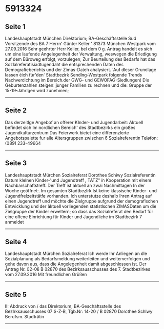 # 5913324

## Seite 1

Landeshauptstadt München Direktoríum; BA-Geschäftsstelle Sud Vorsitzende des BA 7 Herrn' Günter Keller ' 81373 München
Westpark vom 27.09.2016
Sehr geehrter Herr Keller, bel dem 0 g. Antrag handelt es sích um eine laufende Angelegenheit der Verwaltung, weswegen dle Erledigung auf dem Büroweg erfolgt,
vorzulegen; Zur Beurteilung des Bedarfs hat das Sozlalreferatisiadtugendaht die entsprechenden Daten des Demografieberichts und der Zimas-Dateh ahalysiert.
'Auf dleser Grundlage lassen éich fúr'den' Stadtbezirk Sendlng-Westpark folgende Trends
Nachverdichtung im Berelch.der GWG- und GEWOFAG-Siedlungen)
Dle Geburtenzahlen steigen:
junger Famillen zu rechnen und dle: Gruppe der 15-19-Jährlgen wird zunehmen;

---

## Seite 2

Das derzeitlge Angebof an offerer KInder- und Jugendarbeit: Aktuell befindet sich Im nordlichen Bereich' des Stadtbezirks eln großes Jugendkulturzentrum Das Feierwerk bietet eine differenzlerte Angebotspalette fur alle Altersgruppen zwischen 6
Sozlalreferentin
Teløfon: (089) 233-49664

---

## Seite 3

Landeshauptstadt Mürchen Sozialreferat
Dorothee Schiwy Sozlalreferentín
Datum
klelnen Kinder-'und Jugendtreff , TATZ" ín Kooperation mit elnem Nachbarschaftstreff. Der Treff ist aktuell an zwai Nachmittagen In der Woche geöffnet:. Im gesamten StadtbezIrk Ist keine klassische Kinder- und Jugendfrelzeitstätfe vorhanden.
Ich unterstutze deshalb Ihren Antrag auf elnen Jugendtreff und möchte dle Zlelgruppe aufgrund der demograflschen Entwicklung und der âktuell vorliegenden statlstlschen ZIMASDaten um die Zielgruppe der Kinder erweltern; so dass das Sozialreferat den Bedarf für eine offene Einrichtung für Kinder und Jugendliche im Stadtbezirk 7 anmeldet

---

## Seite 4

Landeshauptstadt Mürchen Sozialreferat
Ich werde Ihr Anliegen an dle Sozialplanung als Bedarfsmeldung weiterleiten und weiterverfolgen und gehe davon aus, dass die Angelegenheit damit abgeschlossen ist.
Der Antrag Nr. 02-08 B 02870 des Bezirksausschusses des 7. Stadtbezirkes vom 27.09.2016
Mit freundlichen Grüßen

---

## Seite 5

II: Abdruck von /
das Direktorium; BA-Geschäftsstelle des Bezlrksausschusses 07 S-Z-B, Tgb.Nr: 14-20 / B 02870
Dorothee Schlwy Berufsm. Stadträtin

---

